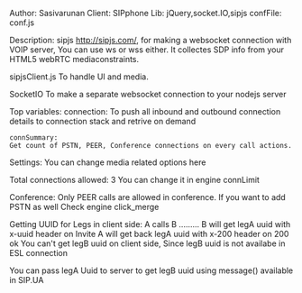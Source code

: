 Author: Sasivarunan
Client: SIPphone
Lib: jQuery,socket.IO,sipjs
confFile: conf.js


Description:
sipjs http://sipjs.com/, for making a websocket connection with VOIP server, You can use ws or wss either.
It collectes SDP info from your HTML5 webRTC mediaconstraints.

sipjsClient.js
To handle UI and media.

SocketIO
To make a separate websocket connection to your nodejs server

Top variables:
	connection:
	To push all inbound and outbound connection details to connection stack and retrive on demand

	connSummary:
	Get count of PSTN, PEER, Conference connections on every call actions.

Settings:
You can change media related options here

Total connections allowed: 3 
You can change it in engine connLimit

Conference:
Only PEER calls are allowed in conference. If you want to add PSTN as well
Check engine click_merge

Getting UUID for Legs in client side:
 A calls B
.........
 B will get legA uuid with x-uuid header on Invite
 A will get back legA uuid with x-200 header on 200 ok
 You can't get legB uuid on client side, Since legB uuid is not availabe in ESL connection

You can pass legA Uuid to server to get legB uuid using message() available in SIP.UA
